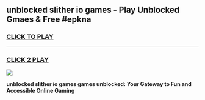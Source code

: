 
## unblocked slither io games - Play Unblocked Gmaes & Free #epkna
<h3>
<a href="https://news.freeplayer.one?title=unblocked_slither_io_games&ref=24F">CLICK TO PLAY</a></h3>
<hr>

<h3>
<a href="https://news.freeplayer.one?title=unblocked_slither_io_games&ref=24F">CLICK 2 PLAY</a>
  
</h3>

<a href="https://news.freeplayer.one?title=unblocked_slither_io_games&ref=24F/"><img src="https://clearcache.store/games.png"></a>


**unblocked slither io games games unblocked: Your Gateway to Fun and Accessible Online Gaming**
